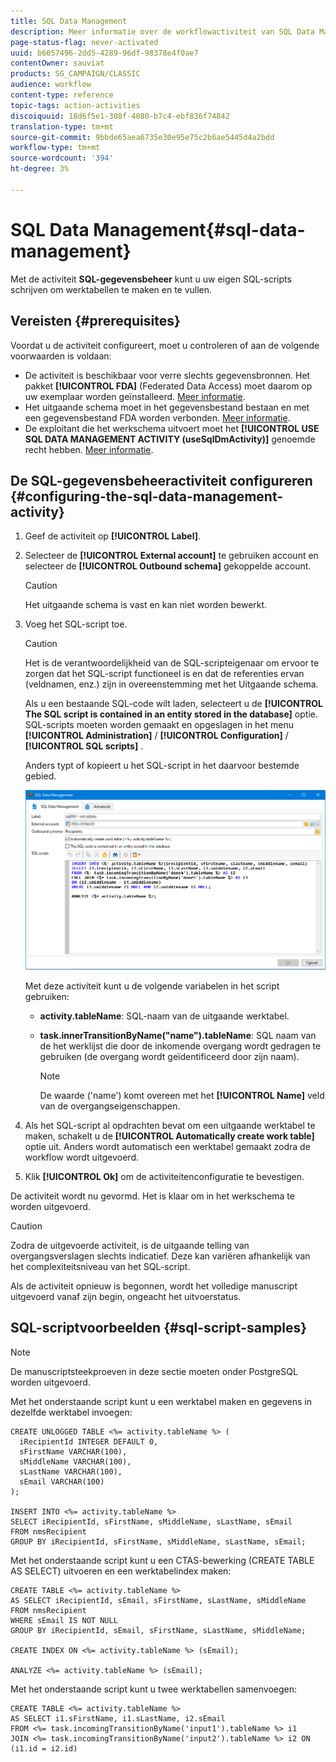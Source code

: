 ```yaml
---
title: SQL Data Management
description: Meer informatie over de workflowactiviteit van SQL Data Management
page-status-flag: never-activated
uuid: b6057496-2dd5-4289-96df-98378e4f0ae7
contentOwner: sauviat
products: SG_CAMPAIGN/CLASSIC
audience: workflow
content-type: reference
topic-tags: action-activities
discoiquuid: 18d6f5e1-308f-4080-b7c4-ebf836f74842
translation-type: tm+mt
source-git-commit: 9bbde65aea6735e30e95e75c2b6ae5445d4a2bdd
workflow-type: tm+mt
source-wordcount: '394'
ht-degree: 3%

---
```



# SQL Data Management{#sql-data-management}

Met de activiteit **SQL-gegevensbeheer** kunt u uw eigen SQL-scripts schrijven om werktabellen te maken en te vullen.

## Vereisten {#prerequisites}

Voordat u de activiteit configureert, moet u controleren of aan de volgende voorwaarden is voldaan:

* De activiteit is beschikbaar voor verre slechts gegevensbronnen. Het pakket **[!UICONTROL FDA]** (Federated Data Access) moet daarom op uw exemplaar worden geïnstalleerd. [Meer informatie](../../installation/using/about-fda.md).
* Het uitgaande schema moet in het gegevensbestand bestaan en met een gegevensbestand FDA worden verbonden. [Meer informatie](../../configuration/using/about-schema-reference.md).
* De exploitant die het werkschema uitvoert moet het **[!UICONTROL USE SQL DATA MANAGEMENT ACTIVITY (useSqlDmActivity)]** genoemde recht hebben. [Meer informatie](../../platform/using/access-management.md#named-rights).

## De SQL-gegevensbeheeractiviteit configureren {#configuring-the-sql-data-management-activity}

1. Geef de activiteit op **[!UICONTROL Label]**.
1. Selecteer de **[!UICONTROL External account]** te gebruiken account en selecteer de **[!UICONTROL Outbound schema]** gekoppelde account.

   >[!CAUTION]
   >
   >Het uitgaande schema is vast en kan niet worden bewerkt.

1. Voeg het SQL-script toe.

   >[!CAUTION]
   >
   >Het is de verantwoordelijkheid van de SQL-scripteigenaar om ervoor te zorgen dat het SQL-script functioneel is en dat de referenties ervan (veldnamen, enz.) zijn in overeenstemming met het Uitgaande schema.

   Als u een bestaande SQL-code wilt laden, selecteert u de **[!UICONTROL The SQL script is contained in an entity stored in the database]** optie. SQL-scripts moeten worden gemaakt en opgeslagen in het menu **[!UICONTROL Administration]** / **[!UICONTROL Configuration]** / **[!UICONTROL SQL scripts]** .

   Anders typt of kopieert u het SQL-script in het daarvoor bestemde gebied.

   ![](assets/sql_datamanagement.png)

   Met deze activiteit kunt u de volgende variabelen in het script gebruiken:

   * **activity.tableName**: SQL-naam van de uitgaande werktabel.
   * **task.innerTransitionByName(&quot;name&quot;).tableName**: SQL naam van de het werklijst die door de inkomende overgang wordt gedragen te gebruiken (de overgang wordt geïdentificeerd door zijn naam).

      >[!NOTE]
      >
      >De waarde (&#39;name&#39;) komt overeen met het **[!UICONTROL Name]** veld van de overgangseigenschappen.

1. Als het SQL-script al opdrachten bevat om een uitgaande werktabel te maken, schakelt u de **[!UICONTROL Automatically create work table]** optie uit. Anders wordt automatisch een werktabel gemaakt zodra de workflow wordt uitgevoerd.
1. Klik **[!UICONTROL Ok]** om de activiteitenconfiguratie te bevestigen.

De activiteit wordt nu gevormd. Het is klaar om in het werkschema te worden uitgevoerd.

>[!CAUTION]
>
>Zodra de uitgevoerde activiteit, is de uitgaande telling van overgangsverslagen slechts indicatief. Deze kan variëren afhankelijk van het complexiteitsniveau van het SQL-script.
>  
>Als de activiteit opnieuw is begonnen, wordt het volledige manuscript uitgevoerd vanaf zijn begin, ongeacht het uitvoerstatus.

## SQL-scriptvoorbeelden {#sql-script-samples}

>[!NOTE]
>
>De manuscriptsteekproeven in deze sectie moeten onder PostgreSQL worden uitgevoerd.

Met het onderstaande script kunt u een werktabel maken en gegevens in dezelfde werktabel invoegen:

```
CREATE UNLOGGED TABLE <%= activity.tableName %> (
  iRecipientId INTEGER DEFAULT 0,
  sFirstName VARCHAR(100),
  sMiddleName VARCHAR(100),
  sLastName VARCHAR(100),
  sEmail VARCHAR(100)
);

INSERT INTO <%= activity.tableName %>
SELECT iRecipientId, sFirstName, sMiddleName, sLastName, sEmail
FROM nmsRecipient
GROUP BY iRecipientId, sFirstName, sMiddleName, sLastName, sEmail;
```

Met het onderstaande script kunt u een CTAS-bewerking (CREATE TABLE AS SELECT) uitvoeren en een werktabelindex maken:

```
CREATE TABLE <%= activity.tableName %>
AS SELECT iRecipientId, sEmail, sFirstName, sLastName, sMiddleName
FROM nmsRecipient
WHERE sEmail IS NOT NULL
GROUP BY iRecipientId, sEmail, sFirstName, sLastName, sMiddleName;

CREATE INDEX ON <%= activity.tableName %> (sEmail);

ANALYZE <%= activity.tableName %> (sEmail);
```

Met het onderstaande script kunt u twee werktabellen samenvoegen:

```
CREATE TABLE <%= activity.tableName %>
AS SELECT i1.sFirstName, i1.sLastName, i2.sEmail
FROM <%= task.incomingTransitionByName('input1').tableName %> i1
JOIN <%= task.incomingTransitionByName('input2').tableName %> i2 ON (i1.id = i2.id)
```


